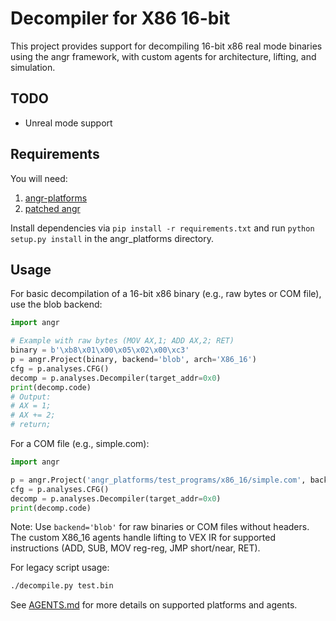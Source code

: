 # Decompiler for X86 16-bit

This project provides support for decompiling 16-bit x86 real mode binaries using the angr framework, with custom agents for architecture, lifting, and simulation.

## TODO
- Unreal mode support

## Requirements
You will need:
1. [angr-platforms](https://github.com/xor2003/angr-platforms)
2. [patched angr](https://github.com/xor2003/angr)

Install dependencies via `pip install -r requirements.txt` and run `python setup.py install` in the angr_platforms directory.

## Usage

For basic decompilation of a 16-bit x86 binary (e.g., raw bytes or COM file), use the blob backend:

```python
import angr

# Example with raw bytes (MOV AX,1; ADD AX,2; RET)
binary = b'\xb8\x01\x00\x05\x02\x00\xc3'
p = angr.Project(binary, backend='blob', arch='X86_16')
cfg = p.analyses.CFG()
decomp = p.analyses.Decompiler(target_addr=0x0)
print(decomp.code)
# Output:
# AX = 1;
# AX += 2;
# return;
```

For a COM file (e.g., simple.com):
```python
import angr

p = angr.Project('angr_platforms/test_programs/x86_16/simple.com', backend='blob', arch='X86_16')
cfg = p.analyses.CFG()
decomp = p.analyses.Decompiler(target_addr=0x0)
print(decomp.code)
```

Note: Use `backend='blob'` for raw binaries or COM files without headers. The custom X86_16 agents handle lifting to VEX IR for supported instructions (ADD, SUB, MOV reg-reg, JMP short/near, RET).

For legacy script usage:
```bash
./decompile.py test.bin
```

See [AGENTS.md](AGENTS.md) for more details on supported platforms and agents.
